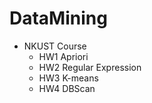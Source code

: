 # DataMining
- NKUST Course
    - HW1 Apriori
    - HW2 Regular Expression
    - HW3 K-means
    - HW4 DBScan
